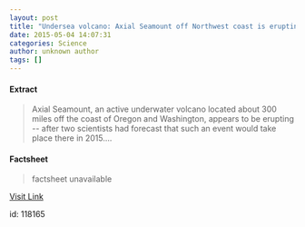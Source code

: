 ```yaml
---
layout: post
title: "Undersea volcano: Axial Seamount off Northwest coast is erupting"
date: 2015-05-04 14:07:31
categories: Science
author: unknown author
tags: []
---
```



#### Extract
>Axial Seamount, an active underwater volcano located about 300 miles off the coast of Oregon and Washington, appears to be erupting -- after two scientists had forecast that such an event would take place there in 2015....

#### Factsheet
>factsheet unavailable

[Visit Link](http://feeds.sciencedaily.com/~r/sciencedaily/~3/FoTOQyKk-PY/150504100731.htm)

id:  118165
